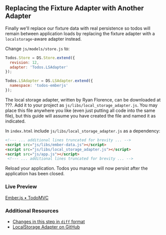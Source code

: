 ## Replacing the Fixture Adapter with Another Adapter

Finally we'll replace our fixture data with real persistence so todos will remain between application loads by replacing the fixture adapter with a `localstorage`-aware adapter instead.

Change `js/models/store.js` to:

```javascript
Todos.Store = DS.Store.extend({
  revision: 12,
  adapter: 'Todos.LSAdapter'
});

Todos.LSAdapter = DS.LSAdapter.extend({
  namespace: 'todos-emberjs'
});
```

The local storage adapter, written by Ryan Florence, can be downloaded at ???. Add it to your project as `js/libs/local_storage_adapter.js`. You may place this file anywhere you like (even just putting all code into the same file), but this guide will assume you have created the file and named it as indicated.

In `index.html` include `js/libs/local_storage_adapter.js` as a dependency:

```html
<!--- ... additional lines truncated for brevity ... -->
<script src="js/libs/ember-data.js"></script>
<script src="js/libs/local_storage_adapter.js"></script>
<script src="js/app.js"></script>
 <!--- ... additional lines truncated for brevity ... -->
```

Reload your application. Todos you manage will now persist after the application has been closed.

### Live Preview
<a class="jsbin-embed" href="http://jsbin.com/aqexej/3/embed?live">Ember.js • TodoMVC</a><script src="http://static.jsbin.com/js/embed.js"></script>

### Additional Resources

  * [Changes in this step in `diff` format](https://github.com/emberjs/quickstart-code-sample/commit/4830fbe41ed41326ac26025cb98104a0c258dd03)
  * [LocalStorage Adapter on GitHub](https://github.com/rpflorence/ember-localstorage-adapter)